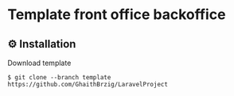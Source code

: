 # Template front office backoffice

## ⚙ Installation

 Download template 

```
$ git clone --branch template https://github.com/GhaithBrzig/LaravelProject
```
